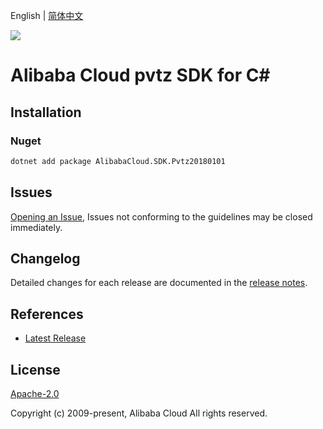 English | [简体中文](README-CN.md)

![](https://aliyunsdk-pages.alicdn.com/icons/AlibabaCloud.svg)

# Alibaba Cloud pvtz SDK for C#

## Installation

### Nuget

```bash
dotnet add package AlibabaCloud.SDK.Pvtz20180101
```

## Issues

[Opening an Issue](https://github.com/aliyun/alibabacloud-csharp-sdk/issues/new), Issues not conforming to the guidelines may be closed immediately.

## Changelog

Detailed changes for each release are documented in the [release notes](./ChangeLog.md).

## References

* [Latest Release](https://github.com/aliyun/alibabacloud-csharp-sdk/)

## License

[Apache-2.0](http://www.apache.org/licenses/LICENSE-2.0)

Copyright (c) 2009-present, Alibaba Cloud All rights reserved.
